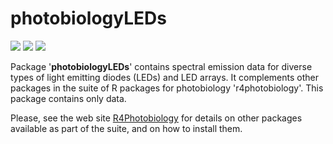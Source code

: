 # photobiologyLEDs #

[![](http://www.r-pkg.org/badges/version/photobiologyLEDs)](https://cran.r-project.org/package=photobiologyLEDs) [![](http://cranlogs.r-pkg.org/badges/photobiologyLEDs)](http://cran.rstudio.com/web/packages/photobiologyLEDs/index.html) [![](http://cranlogs.r-pkg.org/badges/grand-total/photobiologyLEDs)](http://cran.rstudio.com/web/packages/photobiologyLEDs/index.html)

Package '**photobiologyLEDs**' contains spectral emission data for diverse types of light emitting diodes (LEDs) and LED arrays. It complements other packages in the suite of R packages for photobiology 'r4photobiology'. This package contains only data.
 
Please, see the web site [R4Photobiology](http://www.r4photobiology.info) for details on other packages available as part of the suite, and on how to install them.